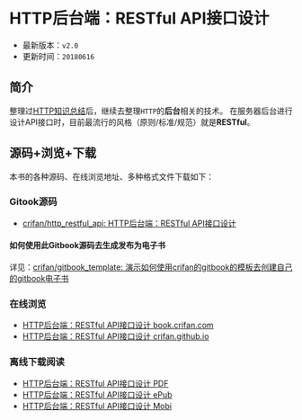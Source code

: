 # HTTP后台端：RESTful API接口设计

* 最新版本：`v2.0`
* 更新时间：`20180616`

## 简介

整理过[HTTP知识总结](http://book.crifan.com/books/http_summary/website)后，继续去整理`HTTP`的**后台**相关的技术。
在服务器后台进行设计API接口时，目前最流行的风格（原则/标准/规范）就是**RESTful**。

## 源码+浏览+下载

本书的各种源码、在线浏览地址、多种格式文件下载如下：

### Gitook源码

* [crifan/http\_restful\_api: HTTP后台端：RESTful API接口设计](https://github.com/crifan/http_restful_api)

#### 如何使用此Gitbook源码去生成发布为电子书

详见：[crifan/gitbook_template: 演示如何使用crifan的gitbook的模板去创建自己的gitbook电子书](https://github.com/crifan/gitbook_template)

### 在线浏览

* [HTTP后台端：RESTful API接口设计 book.crifan.com](http://book.crifan.com/books/http_restful_api/website)
* [HTTP后台端：RESTful API接口设计 crifan.github.io](https://crifan.github.io/http_restful_api/website)

### 离线下载阅读

* [HTTP后台端：RESTful API接口设计 PDF](http://book.crifan.com/books/http_restful_api/pdf/http_restful_api.pdf)
* [HTTP后台端：RESTful API接口设计 ePub](http://book.crifan.com/books/http_restful_api/epub/http_restful_api.epub)
* [HTTP后台端：RESTful API接口设计 Mobi](http://book.crifan.com/books/http_restful_api/mobi/http_restful_api.mobi)
